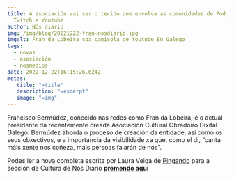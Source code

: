 ```yaml
---
title: A asociación vai ser o tecido que envolva as comunidades de Podgalego,
  Twitch e Youtube
author: Nós diario
img: /img/blog/20221222-fran-nosdiario.jpg
imgalt: Fran da Lobeira coa camisola de Youtube En Galego
tags:
  - novas
  - asociación
  - nosmedios
date: 2022-12-22T16:15:26.624Z
metas:
   title: "=title"
   description: "=excerpt"
   image: "=img"
---
```


Francisco Bermúdez, coñecido nas redes como Fran da Lobeira, é o actual presidente da recentemente creada Asociación Cultural Obradoiro Dixital Galego. Bermúdez aborda o proceso de creación da entidade, así como os seus obxectivos, e a importancia da visibilidade xa que, como el di, “canta máis xente nos coñeza, máis persoas falarán de nós”.

Podes ler a nova completa escrita por Laura Veiga de [Pingando](/comunidade/proxectos/Pingando/) para a sección de Cultura de Nós Diario **[premendo aquí](https://www.nosdiario.gal/articulo/cultura/francisco-bermudez/20221222205103158858.html)**
